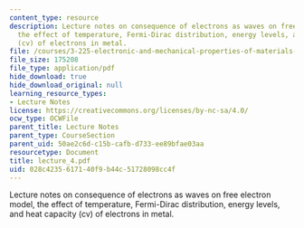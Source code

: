 ```yaml
---
content_type: resource
description: Lecture notes on consequence of electrons as waves on free electron model,
  the effect of temperature, Fermi-Dirac distribution, energy levels, and heat capacity
  (cv) of electrons in metal.
file: /courses/3-225-electronic-and-mechanical-properties-of-materials-fall-2007/028c4235617140f9b44c51728098cc4f_lecture_4.pdf
file_size: 175208
file_type: application/pdf
hide_download: true
hide_download_original: null
learning_resource_types:
- Lecture Notes
license: https://creativecommons.org/licenses/by-nc-sa/4.0/
ocw_type: OCWFile
parent_title: Lecture Notes
parent_type: CourseSection
parent_uid: 50ae2c6d-c15b-cafb-d733-ee89bfae03aa
resourcetype: Document
title: lecture_4.pdf
uid: 028c4235-6171-40f9-b44c-51728098cc4f
---
```

Lecture notes on consequence of electrons as waves on free electron model, the effect of temperature, Fermi-Dirac distribution, energy levels, and heat capacity (cv) of electrons in metal.